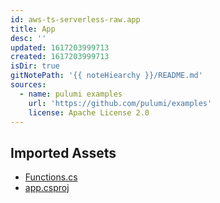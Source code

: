 ```yaml
---
id: aws-ts-serverless-raw.app
title: App
desc: ''
updated: 1617203999713
created: 1617203999713
isDir: true
gitNotePath: '{{ noteHiearchy }}/README.md'
sources:
  - name: pulumi examples
    url: 'https://github.com/pulumi/examples'
    license: Apache License 2.0
---
```

## Imported Assets

- [Functions.cs](/assets/functions.cs)
- [app.csproj](/assets/app.csproj)

